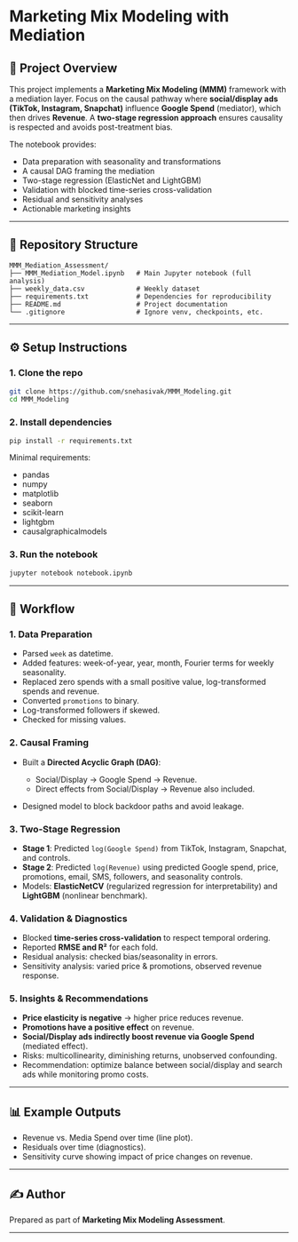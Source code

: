 # Marketing Mix Modeling with Mediation

## 📌 Project Overview

This project implements a **Marketing Mix Modeling (MMM)** framework with a mediation layer.
Focus on the causal pathway where **social/display ads (TikTok, Instagram, Snapchat)** influence **Google Spend** (mediator), which then drives **Revenue**.
A **two-stage regression approach** ensures causality is respected and avoids post-treatment bias.

The notebook provides:

* Data preparation with seasonality and transformations
* A causal DAG framing the mediation
* Two-stage regression (ElasticNet and LightGBM)
* Validation with blocked time-series cross-validation
* Residual and sensitivity analyses
* Actionable marketing insights

---

## 📂 Repository Structure

```
MMM_Mediation_Assessment/
├── MMM_Mediation_Model.ipynb   # Main Jupyter notebook (full analysis)
├── weekly_data.csv             # Weekly dataset
├── requirements.txt            # Dependencies for reproducibility
├── README.md                   # Project documentation
└── .gitignore                  # Ignore venv, checkpoints, etc.

```

---

## ⚙️ Setup Instructions

### 1. Clone the repo

```bash
git clone https://github.com/snehasivak/MMM_Modeling.git
cd MMM_Modeling
```

### 2. Install dependencies

```bash
pip install -r requirements.txt
```

Minimal requirements:

* pandas
* numpy
* matplotlib
* seaborn
* scikit-learn
* lightgbm
* causalgraphicalmodels

### 3. Run the notebook

```bash
jupyter notebook notebook.ipynb
```

---

## 🚀 Workflow

### 1. Data Preparation

* Parsed `week` as datetime.
* Added features: week-of-year, year, month, Fourier terms for weekly seasonality.
* Replaced zero spends with a small positive value, log-transformed spends and revenue.
* Converted `promotions` to binary.
* Log-transformed followers if skewed.
* Checked for missing values.

### 2. Causal Framing

* Built a **Directed Acyclic Graph (DAG)**:

  * Social/Display → Google Spend → Revenue.
  * Direct effects from Social/Display → Revenue also included.
* Designed model to block backdoor paths and avoid leakage.

### 3. Two-Stage Regression

* **Stage 1**: Predicted `log(Google Spend)` from TikTok, Instagram, Snapchat, and controls.
* **Stage 2**: Predicted `log(Revenue)` using predicted Google spend, price, promotions, email, SMS, followers, and seasonality controls.
* Models: **ElasticNetCV** (regularized regression for interpretability) and **LightGBM** (nonlinear benchmark).

### 4. Validation & Diagnostics

* Blocked **time-series cross-validation** to respect temporal ordering.
* Reported **RMSE and R²** for each fold.
* Residual analysis: checked bias/seasonality in errors.
* Sensitivity analysis: varied price & promotions, observed revenue response.

### 5. Insights & Recommendations

* **Price elasticity is negative** → higher price reduces revenue.
* **Promotions have a positive effect** on revenue.
* **Social/Display ads indirectly boost revenue via Google Spend** (mediated effect).
* Risks: multicollinearity, diminishing returns, unobserved confounding.
* Recommendation: optimize balance between social/display and search ads while monitoring promo costs.

---

## 📊 Example Outputs

* Revenue vs. Media Spend over time (line plot).
* Residuals over time (diagnostics).
* Sensitivity curve showing impact of price changes on revenue.

---

## ✍️ Author

Prepared as part of **Marketing Mix Modeling Assessment**.

---

